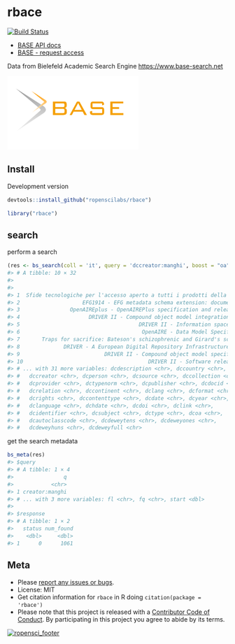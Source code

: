 rbace
=====



[![Build Status](https://travis-ci.org/ropenscilabs/rbace.svg?branch=master)](https://travis-ci.org/ropenscilabs/rbace)

* [BASE API docs][docs]
* [BASE - request access][token]

Data from Bielefeld Academic Search Engine <https://www.base-search.net>

<img src="inst/img/BASE_search_engine_logo.svg" width="300">

## Install

Development version


```r
devtools::install_github("ropenscilabs/rbace")
```


```r
library("rbace")
```

## search

perform a search


```r
(res <- bs_search(coll = 'it', query = 'dccreator:manghi', boost = "oa"))
#> # A tibble: 10 × 32
#>                                                                     dctitle
#>                                                                       <chr>
#> 1  Sfide tecnologiche per l'accesso aperto a tutti i prodotti della ricerca
#> 2                    EFG1914 - EFG metadata schema extension: documentation
#> 3                OpenAIREplus - OpenAIREPlus specification and release plan
#> 4                      DRIVER II - Compound object model integration report
#> 5                                      DRIVER II - Information space report
#> 6                                       OpenAIRE - Data Model Specification
#> 7       Traps for sacrifice: Bateson's schizophrenic and Girard's scapegoat
#> 8              DRIVER - A European Digital Repository Infrastructure - Demo
#> 9                           DRIVER II - Compound object model specification
#> 10                                        DRIVER II - Software release plan
#> # ... with 31 more variables: dcdescription <chr>, dccountry <chr>,
#> #   dccreator <chr>, dcperson <chr>, dcsource <chr>, dccollection <chr>,
#> #   dcprovider <chr>, dctypenorm <chr>, dcpublisher <chr>, dcdocid <chr>,
#> #   dcrelation <chr>, dccontinent <chr>, dclang <chr>, dcformat <chr>,
#> #   dcrights <chr>, dccontenttype <chr>, dcdate <chr>, dcyear <chr>,
#> #   dclanguage <chr>, dchdate <chr>, dcdoi <chr>, dclink <chr>,
#> #   dcidentifier <chr>, dcsubject <chr>, dctype <chr>, dcoa <chr>,
#> #   dcautoclasscode <chr>, dcdeweytens <chr>, dcdeweyones <chr>,
#> #   dcdeweyhuns <chr>, dcdeweyfull <chr>
```

get the search metadata


```r
bs_meta(res)
#> $query
#> # A tibble: 1 × 4
#>                q
#>            <chr>
#> 1 creator:manghi
#> # ... with 3 more variables: fl <chr>, fq <chr>, start <dbl>
#> 
#> $response
#> # A tibble: 1 × 2
#>   status num_found
#>    <dbl>     <dbl>
#> 1      0      1061
```


## Meta

* Please [report any issues or bugs](https://github.com/ropenscilabs/rbace/issues).
* License: MIT
* Get citation information for `rbace` in R doing `citation(package = 'rbace')`
* Please note that this project is released with a [Contributor Code of Conduct](CONDUCT.md). By participating in this project you agree to abide by its terms.

[![ropensci_footer](https://ropensci.org/public_images/github_footer.png)](https://ropensci.org)

[docs]: https://www.base-search.net/about/download/base_interface.pdf
[token]: https://www.base-search.net/about/en/contact.php
